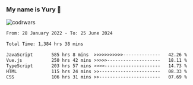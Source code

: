 ### My name is Yury 👋 
![codrwars](https://www.codewars.com/users/litury/badges/micro) 


<!--START_SECTION:waka-->

```txt
From: 28 January 2022 - To: 25 June 2024

Total Time: 1,384 hrs 38 mins

JavaScript       585 hrs 8 mins  >>>>>>>>>>>--------------   42.26 %
Vue.js           250 hrs 42 mins >>>>>--------------------   18.11 %
TypeScript       203 hrs 57 mins >>>>---------------------   14.73 %
HTML             115 hrs 24 mins >>-----------------------   08.33 %
CSS              106 hrs 31 mins >>-----------------------   07.69 %
```

<!--END_SECTION:waka-->

